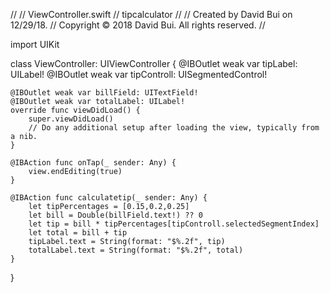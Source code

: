 //
//  ViewController.swift
//  tipcalculator
//
//  Created by David Bui on 12/29/18.
//  Copyright © 2018 David Bui. All rights reserved.
//

import UIKit

class ViewController: UIViewController {
    @IBOutlet weak var tipLabel: UILabel!
    @IBOutlet weak var tipControll: UISegmentedControl!
    
    @IBOutlet weak var billField: UITextField!
    @IBOutlet weak var totalLabel: UILabel!
    override func viewDidLoad() {
        super.viewDidLoad()
        // Do any additional setup after loading the view, typically from a nib.
    }

    @IBAction func onTap(_ sender: Any) {
        view.endEditing(true)
    }
    
    @IBAction func calculatetip(_ sender: Any) {
        let tipPercentages = [0.15,0.2,0.25]
        let bill = Double(billField.text!) ?? 0
        let tip = bill * tipPercentages[tipControll.selectedSegmentIndex]
        let total = bill + tip
        tipLabel.text = String(format: "$%.2f", tip)
        totalLabel.text = String(format: "$%.2f", total)
    }
}

